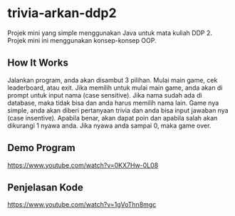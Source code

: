 # trivia-arkan-ddp2

Projek mini yang simple menggunakan Java untuk mata kuliah DDP 2. Projek mini ini menggunakan konsep-konsep OOP.

## How It Works
Jalankan program, anda akan disambut 3 pilihan. Mulai main game, cek leaderboard, atau exit. Jika memilih untuk mulai main game, anda akan di prompt untuk input nama (case sensitive). Jika nama sudah ada di database, maka tidak bisa dan anda harus memilih nama lain. Game nya simple, anda akan diberi pertanyaan trivia dan anda bisa input jawaban nya (case insentive). Apabila benar, akan dapat poin dan apabila salah akan dikurangi 1 nyawa anda. Jika nyawa anda sampai 0, maka game over.

## Demo Program
https://www.youtube.com/watch?v=0KX7Hw-0L08

## Penjelasan Kode
https://www.youtube.com/watch?v=1gVoThn8mgc

